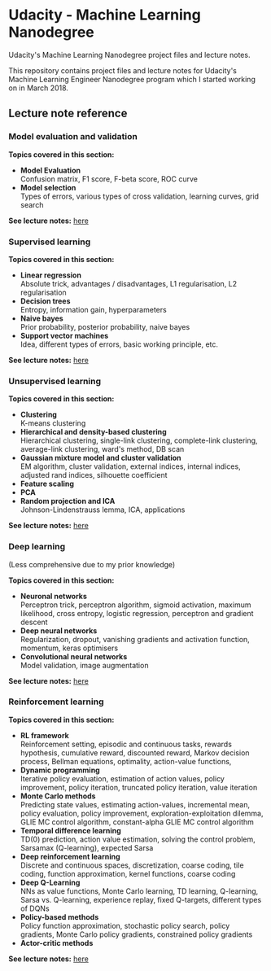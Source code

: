 # Udacity - Machine Learning Nanodegree

Udacity's Machine Learning Nanodegree project files and lecture notes.

This repository contains project files and lecture notes for Udacity's Machine Learning Engineer Nanodegree program which I started working on in March 2018.


## Lecture note reference

### Model evaluation and validation

**Topics covered in this section:**

- **Model Evaluation**  
  Confusion matrix, F1 score, F-beta score, ROC curve
- **Model selection**  
  Types of errors, various types of cross validation, learning curves, grid search

**See lecture notes:** [here](1_evaluation_and_validation.pdf)

### Supervised learning

**Topics covered in this section:**

- **Linear regression**  
  Absolute trick, advantages / disadvantages, L1 regularisation, L2 regularisation
- **Decision trees**  
  Entropy, information gain, hyperparameters
- **Naive bayes**  
  Prior probability, posterior probability, naive bayes
- **Support vector machines**  
  Idea, different types of errors, basic working principle, etc.

**See lecture notes:** [here](2_supervised_learning.pdf)

### Unsupervised learning

**Topics covered in this section:**

- **Clustering**  
  K-means clustering
- **Hierarchical and density-based clustering**    
  Hierarchical clustering, single-link clustering, complete-link clustering, average-link clustering, ward's method, DB scan
- **Gaussian mixture model and cluster validation**  
  EM algorithm, cluster validation, external indices, internal indices, adjusted rand indices, silhouette coefficient
- **Feature scaling**  
- **PCA**  
- **Random projection and ICA**  
  Johnson-Lindenstrauss lemma, ICA, applications

**See lecture notes:** [here](3_unsupervised_learning.pdf)

### Deep learning
(Less comprehensive due to my prior knowledge)

**Topics covered in this section:**

- **Neuronal networks**  
  Perceptron trick, perceptron algorithm, sigmoid activation, maximum likelihood, cross entropy, logistic regression, perceptron and gradient descent
- **Deep neural networks**    
  Regularization, dropout, vanishing gradients and activation function, momentum, keras optimisers
- **Convolutional neural networks**  
  Model validation, image augmentation

**See lecture notes:** [here](4_deep_learning.pdf)

### Reinforcement learning

**Topics covered in this section:**

- **RL framework**  
  Reinforcement setting, episodic and continuous tasks, rewards hypothesis, cumulative reward, discounted reward, Markov decision process, Bellman equations, optimality, action-value functions, 
- **Dynamic programming**    
  Iterative policy evaluation, estimation of action values, policy improvement, policy iteration, truncated policy iteration, value iteration
- **Monte Carlo methods**  
  Predicting state values, estimating action-values, incremental mean, policy evaluation, policy improvement, exploration-exploitation dilemma, GLIE MC control algorithm, constant-alpha GLIE MC control algorithm
- **Temporal difference learning**  
  TD(0) prediction, action value estimation, solving the control problem, 
Sarsamax (Q-learning), expected Sarsa
- **Deep reinforcement learning**  
  Discrete and continuous spaces, discretization, coarse coding, tile coding, function approximation, kernel functions, coarse coding
- **Deep Q-Learning**  
 NNs as value functions, Monte Carlo learning, TD learning, Q-learning, Sarsa vs. Q-learning, experience replay, fixed Q-targets, different types of DQNs
- **Policy-based methods**  
Policy function approximation, stochastic policy search, policy gradients, Monte Carlo policy gradients, constrained policy gradients
- **Actor-critic methods**  

**See lecture notes:** [here](5_reinforcement_learning.pdf)
